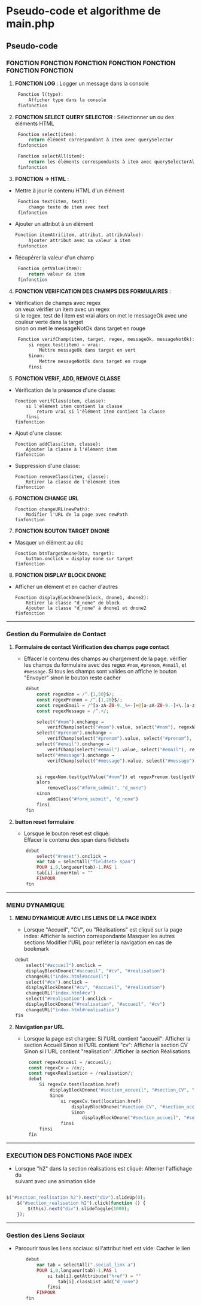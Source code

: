 # Pseudo-code et algorithme de main.php



## Pseudo-code

### FONCTION FONCTION FONCTION FONCTION FONCTION FONCTION FONCTION
1. **FONCTION LOG** : Logger un message dans la console
   ```php
    Fonction l(type):
        Afficher type dans la console
    finfonction    
   ```

2. **FONCTION SELECT QUERY SELECTOR** : Sélectionner un ou des éléments HTML

   ```php
    Fonction select(item):
        return élément correspondant à item avec querySelector
    finfonction
   ```

   ```php
    Fonction selectAll(item):
        return les éléments correspondants à item avec querySelectorAll
    finfonction
   ```

3. **FONCTION → HTML** :   
- Mettre à jour le contenu HTML d'un élément
   ```php
    Fonction text(item, text):
        change texte de item avec text
    finfonction
   ```

- Ajouter un attribut à un élément 
   ```php
   Fonction itemAtri(item, attribut, attribuValue):
        Ajouter attribut avec sa valeur à item
    finfonction
   ```

- Récupérer la valeur d'un champ
   ```php
    Fonction getValue(item):
        return valeur de item
    finfonction
   ```
4. **FONCTION VERIFICATION DES CHAMPS DES FORMULAIRES** : 
- Vérification de champs avec regex  
on veux vérifier un item avec un regex   
si le regex. test de l item est vrai alors on met le messageOk avec une couleur verte dans la target  
sinon on met le messageNotOk dans target en rouge
   ```php
    Fonction verifChamp(item, target, regex, messageOk, messageNotOk):
        si regex.test(item) = vrai:
            Mettre messageOk dans target en vert
        Sinon:
            Mettre messageNotOk dans target en rouge
        finsi

   ```

5. **FONCTION VERIF, ADD, REMOVE CLASSE**
- Vérification de la présence d'une classe:
    ```
    Fonction verifClass(item, classe):
        si l'élément item contient la classe
            return vrai si l'élément item contient la classe
        finsi
    finfonction
    ```
- Ajout d'une classe:
    ```
    Fonction addClass(item, classe):
        Ajouter la classe à l'élément item
    finfonction
    ```
- Suppression d'une classe:
    ```
    Fonction removeClass(item, classe):
        Retirer la classe de l'élément item
    finfonction
    ```

6. **FONCTION CHANGE URL**
    ```
    Fonction changeURL(newPath):
        Modifier l'URL de la page avec newPath
    finfonction
    ```

7. **FONCTION BOUTON TARGET DNONE**  
- Masquer un élément au clic
    ```
    Fonction btnTargetDnone(btn, target):
        button.onclick = display none sur target
    finfonction
    ```

8. **FONCTION DISPLAY BLOCK DNONE**  
- Afficher un élément et en cacher d'autres
    ```
    Fonction displayBlockDnone(block, dnone1, dnone2):
        Retirer la classe "d_none" de block
        Ajouter la classe "d_none" à dnone1 et dnone2
    finfonction
    ```

---

### Gestion du Formulaire de Contact

1. **Formulaire de contact Vérification des champs page contact**
   - Effacer le contenu des champs au chargement de la page.
     vérifier les champs du formulaire avec des regex `#nom`, `#prenom`, `#email`, et `#message`.
     Si tous les champs sont valides on affiche le bouton "Envoyer"
     sinon le bouton reste cacher

    ```php
        début
            const regexNom = /^.{1,50}$/;
            const regexPrenom = /^.{1,20}$/;
            const regexEmail = /^[a-zA-Z0-9._%+-]+@[a-zA-Z0-9.-]+\.[a-zA-Z]{2,}$/;
            const regexMessage = /^.+/;

            select("#nom").onchange →
                verifChamp(select("#nom").value, select("#nom"), regexNom, "Nom valide", "Nom invalide")
            select("#prenom").onchange →
                verifChamp(select("#prenom").value, select("#prenom"), regexPrenom, "Prénom valide", "Prénom invalide")
            select("#email").onchange →
                verifChamp(select("#email").value, select("#email"), regexEmail, "Email valide", "Email invalide")
            select("#message").onchange →
                verifChamp(select("#message").value, select("#message"), regexMessage, "Message valide", "Message invalide")


            si regexNom.test(getValue("#nom")) et regexPrenom.test(getValue("#prenom")) et regexEmail.test(getValue("#email")) regexMessage.test(getValue("#message"))
            alors
                removeClass("#form_submit", "d_none")
            sinon
                addClass("#form_submit", "d_none")
            finsi
        fin
    ```

2. **button reset formulaire**
    - Lorsque le bouton reset est cliqué:  
        Effacer le contenu des span dans fieldsets
    ```php
        debut
            select("#reset").onclick →
            var tab = selectAll("fieldset> span")
            POUR i,0,longueur(tab)-1,PAS 1
            tab[i].innerHtml = ""
            FINPOUR
        fin
    ```

---

### MENU DYNAMIQUE

1. **MENU DYNAMIQUE AVEC LES LIENS DE LA PAGE INDEX**
    - Lorsque "Accueil", "CV", ou "Réalisations" est cliqué sur la page index:
        Afficher la section correspondante
        Masquer les autres sections
        Modifier l'URL pour refléter la navigation en cas de bookmark
    ```php
    debut
        select("#accueil").onclick →
        displayBlockDnone("#accueil", "#cv", "#realisation")
        changeURL("index.html#accueil")
        select("#cv").onclick →
        displayBlockDnone("#cv", "#accueil", "#realisation")
        changeURL("index.html#cv")
        select("#realisation").onclick →
        displayBlockDnone("#realisation", "#accueil", "#cv")
        changeURL("index.html#realisation")
    fin
    ```

2. **Navigation par URL**
    - Lorsque la page est chargée:
        Si l'URL contient "accueil":
            Afficher la section Accueil
        Sinon si l'URL contient "cv":
            Afficher la section CV
        Sinon si l'URL contient "realisation":
            Afficher la section Réalisations

   ```php
        const regexAccueil = /accueil/;
        const regexCv = /cv/;
        const regexRealisation = /realisation/;
        debut
            Si regexCv.test(location.href)
                displayBlockDnone("#section_accueil", "#section_CV", "#section_realisation")
                Sinon 
                    si regexCv.test(location.href)
                        displayBlockDnone("#section_CV", "#section_accueil", "#section_realisation");
                        Sinon 
                            displayBlockDnone("#section_accueil", "#section_CV", "#section_realisation")
                    finsi
            finsi
        fin
    ```

------

### EXECUTION DES FONCTIONS PAGE INDEX
- Lorsque "h2" dans la section réalisations est cliqué:
    Alterner l'affichage du <div> suivant avec une animation slide
```php

$("#section_realisation h2").next("div").slideUp(0);
    $("#section_realisation h2").click(function () {
        $(this).next("div").slideToggle(1000);
    });
```
---



### Gestion des Liens Sociaux
- Parcourir tous les liens sociaux: 
  si l'attribut href est vide: Cacher le lien
            
    ```php
        debut                
            var tab = selectAll(".social_link a")
            POUR i,0,longueur(tab)-1,PAS 1
                si tab[i].getAttribute("href") = ""
                    tab[i].classList.add("d_none")
                finsi
            FINPOUR
        fin

    ```

